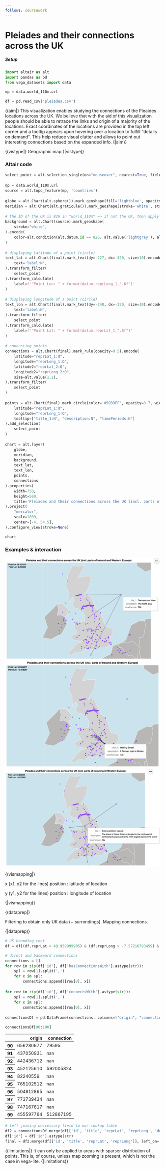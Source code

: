 ```yaml
---
follows: coursework
---
```


# Pleiades and their connections across the UK

##### Setup
```python
import altair as alt
import pandas as pd
from vega_datasets import data
```


```python
mp = data.world_110m.url
```


```python
df = pd.read_csv('pleiades.csv')
```

{(aim|}
This visualization enables studying the connections of the Pleaides locations across the UK. We believe that with the aid of this visualization people should be able to retrace the links and origin of a majority of the locations. Exact coordinates of the locations are provided in the top left corner and a tooltip appears upon hovering over a location to fulfill "details on demand". This help reduce visual clutter and allows to point out interesting connections based on the expanded info. 
{|aim)}

{(vistype|}
Geographic map
{|vistype)}

### Altair code

```python
select_point = alt.selection_single(on="mouseover", nearest=True, fields=["origin"], empty="none")

mp = data.world_110m.url
source = alt.topo_feature(mp, 'countries')

globe = alt.Chart(alt.sphere()).mark_geoshape(fill='lightblue', opacity=0.7)
meridian = alt.Chart(alt.graticule()).mark_geoshape(stroke='white', strokeWidth=0.3, opacity=0.8)

# the ID of the UK is 826 in "world_110m" => if not the UK, then apply a different color
background = alt.Chart(source).mark_geoshape(
    stroke="white",
).encode(
    color=alt.condition(alt.datum.id == 826, alt.value('lightgray'), alt.value('#B8B7B6'))
)

# displaying latitude of a point (circle)
text_lat = alt.Chart(final).mark_text(dy=-227, dx=-320, size=10).encode(
    text='label:N',
).transform_filter(
    select_point
).transform_calculate(
    label=f'"Point Lon: " + format(datum.reprLong_1,".6f")'
)

# displaying longitude of a point (circle)
text_lon = alt.Chart(final).mark_text(dy=-240, dx=-320, size=10).encode(
    text='label:N',
).transform_filter(
    select_point
).transform_calculate(
    label=f'"Point Lat: " + format(datum.reprLat_1,".6f")'
)

# connecting points
connections = alt.Chart(final).mark_rule(opacity=0.5).encode(
    latitude="reprLat_1:Q",
    longitude="reprLong_1:Q",
    latitude2="reprLat_2:Q",
    longitude2="reprLong_2:Q",
    size=alt.value(1.2),
).transform_filter(
    select_point
)

points = alt.Chart(final).mark_circle(color='#9933FF', opacity=0.7, width=10).encode(
    latitude="reprLat_1:Q",
    longitude="reprLong_1:Q",
    tooltip=["title_1:N", "description:N", "timePeriods:N"]
).add_selection(
    select_point
)

chart = alt.layer(
    globe,
    meridian,
    background,
    text_lat,
    text_lon,
    points,
    connections
).properties(
    width=750,
    height=500,
    title='Pleiades and their connections across the UK (incl. parts of Ireland and Western Europe)'
).project(
    "mercator",
    scale=1800,
    center=[-4, 54.5],
).configure_view(stroke=None)
```


```python
chart
```

### Examples & interaction
![alt text](img_vis2_1.png)<br/>
![alt text](img_vis2_2.png)<br/>
![alt text](img_vis2_3.png)<br/>

{(vismapping|}

x (x1, x2 for the lines) position
: latitude of location

y (y1, y2 for the lines) position
: longitude of location

{|vismapping)}

{(dataprep|}

Filtering to obtain only UK data (+ surrondings). Mapping connections.

{|dataprep)}

```python
# UK bounding rect
df = df[(df.reprLat > 49.959999905) & (df.reprLong > -7.57216793459) & (df.reprLat < 58.6350001085) & (df.reprLong < 4.68153079591)]
```


```python
# direct and backward connections
connections = []
for row in zip(df['id'], df['hasConnectionsWith'].astype(str)):
    spl = row[1].split(',')
    for x in spl:
        connections.append([row[0], x])

for row in zip(df['id'], df['connectsWith'].astype(str)):
    spl = row[1].split(',')
    for x in spl:
        connections.append([row[0], x])

connectionsDf = pd.DataFrame(connections, columns=["origin", "connection"])
```


```python
connectionsDf[90:100]
```




<div>
<style scoped>
    .dataframe tbody tr th:only-of-type {
        vertical-align: middle;
    }

    .dataframe tbody tr th {
        vertical-align: top;
    }

    .dataframe thead th {
        text-align: right;
    }
</style>
<table class="dataframe">
  <thead>
    <tr style="text-align: right;">
      <th></th>
      <th>origin</th>
      <th>connection</th>
    </tr>
  </thead>
  <tbody>
    <tr>
      <th>90</th>
      <td>656280677</td>
      <td>79595</td>
    </tr>
    <tr>
      <th>91</th>
      <td>437050931</td>
      <td>nan</td>
    </tr>
    <tr>
      <th>92</th>
      <td>442436712</td>
      <td>nan</td>
    </tr>
    <tr>
      <th>93</th>
      <td>452125610</td>
      <td>592005824</td>
    </tr>
    <tr>
      <th>94</th>
      <td>82240559</td>
      <td>nan</td>
    </tr>
    <tr>
      <th>95</th>
      <td>765102512</td>
      <td>nan</td>
    </tr>
    <tr>
      <th>96</th>
      <td>504812865</td>
      <td>nan</td>
    </tr>
    <tr>
      <th>97</th>
      <td>773739434</td>
      <td>nan</td>
    </tr>
    <tr>
      <th>98</th>
      <td>747167617</td>
      <td>nan</td>
    </tr>
    <tr>
      <th>99</th>
      <td>455597764</td>
      <td>512867195</td>
    </tr>
  </tbody>
</table>
</div>




```python
# left joining neccessary field to our lookup table
df2 = connectionsDf.merge(df[['id', 'title', 'reprLat', 'reprLong', 'description', 'timePeriods']], left_on='origin', right_on='id', how='inner').drop(columns=['id'])
df['id'] = df['id'].astype(str)
final = df2.merge(df[['id', 'title', 'reprLat', 'reprLong']], left_on='connection', right_on='id', how='inner', suffixes=('_1', '_2')).drop(columns=['id'])
```

{(limitations|}
It can only be applied to areas with sparser distribution of points. This is, of course, unless map zooming is present, which is not the case in vega-lite.
{|limitations)}
